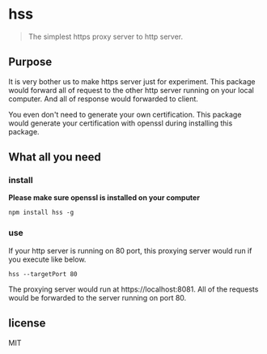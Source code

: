 # hss

> The simplest https proxy server to http server.

## Purpose

It is very bother us to make https server just for experiment.
This package would forward all of request to the other http server running on your local computer. And all of response would forwarded to client.

You even don't need to generate your own certification. This package would generate your certification with openssl during installing this package.

## What all you need

### install

**Please make sure openssl is installed on your computer**

```
npm install hss -g
```

### use
If your http server is running on 80 port, this proxying server would run if you execute like below.

```
hss --targetPort 80
```

The proxying server would run at https://localhost:8081. All of the requests would be forwarded to the server running on port 80.

## license

MIT
